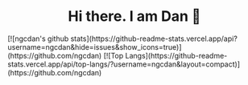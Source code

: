 <h1 align="center">Hi there. I am Dan 👋 </h1>
[![ngcdan's github stats](https://github-readme-stats.vercel.app/api?username=ngcdan&hide=issues&show_icons=true)](https://github.com/ngcdan)
[![Top Langs](https://github-readme-stats.vercel.app/api/top-langs/?username=ngcdan&layout=compact)](https://github.com/ngcdan)
<!--
**ngcdan/ngcdan** is a ✨ _special_ ✨ repository because its `README.md` (this file) appears on your GitHub profile.

Here are some ideas to get you started:

- 🔭 I’m currently working on ...
- 🌱 I’m currently learning ...
- 👯 I’m looking to collaborate on ...
- 🤔 I’m looking for help with ...
- 💬 Ask me about ...
- 📫 How to reach me: ...
- 😄 Pronouns: ...
- ⚡ Fun fact: ...
-->

